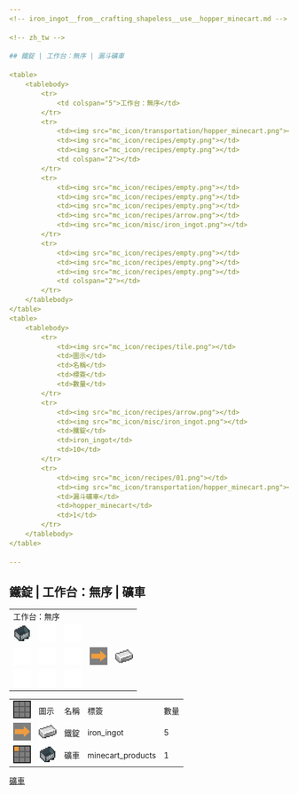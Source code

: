```yaml
---
<!-- iron_ingot__from__crafting_shapeless__use__hopper_minecart.md -->

<!-- zh_tw -->

## 鐵錠 | 工作台：無序 | 漏斗礦車

<table>
	<tablebody>
		<tr>
			<td colspan="5">工作台：無序</td>
		</tr>
		<tr>
			<td><img src="mc_icon/transportation/hopper_minecart.png"></td>
			<td><img src="mc_icon/recipes/empty.png"></td>
			<td><img src="mc_icon/recipes/empty.png"></td>
			<td colspan="2"></td>
		</tr>
		<tr>
			<td><img src="mc_icon/recipes/empty.png"></td>
			<td><img src="mc_icon/recipes/empty.png"></td>
			<td><img src="mc_icon/recipes/empty.png"></td>
			<td><img src="mc_icon/recipes/arrow.png"></td>
			<td><img src="mc_icon/misc/iron_ingot.png"></td>
		</tr>
		<tr>
			<td><img src="mc_icon/recipes/empty.png"></td>
			<td><img src="mc_icon/recipes/empty.png"></td>
			<td><img src="mc_icon/recipes/empty.png"></td>
			<td colspan="2"></td>
		</tr>
	</tablebody>
</table>
<table>
	<tablebody>
		<tr>
			<td><img src="mc_icon/recipes/tile.png"></td>
			<td>圖示</td>
			<td>名稱</td>
			<td>標簽</td>
			<td>數量</td>
		</tr>
		<tr>
			<td><img src="mc_icon/recipes/arrow.png"></td>
			<td><img src="mc_icon/misc/iron_ingot.png"></td>
			<td>鐵錠</td>
			<td>iron_ingot</td>
			<td>10</td>
		</tr>
		<tr>
			<td><img src="mc_icon/recipes/01.png"></td>
			<td><img src="mc_icon/transportation/hopper_minecart.png"></td>
			<td>漏斗礦車</td>
			<td>hopper_minecart</td>
			<td>1</td>
		</tr>
	</tablebody>
</table>

---
```

<!-- iron_ingot__from__crafting_shapeless__use__tag_minecart_products.md -->

<!-- zh_tw -->

## 鐵錠 | 工作台：無序 | 礦車

<table>
	<tablebody>
		<tr>
			<td colspan="5">工作台：無序</td>
		</tr>
		<tr>
			<td><img src="mc_icon/transportation/minecart.png"></td>
			<td><img src="mc_icon/recipes/empty.png"></td>
			<td><img src="mc_icon/recipes/empty.png"></td>
			<td colspan="2"></td>
		</tr>
		<tr>
			<td><img src="mc_icon/recipes/empty.png"></td>
			<td><img src="mc_icon/recipes/empty.png"></td>
			<td><img src="mc_icon/recipes/empty.png"></td>
			<td><img src="mc_icon/recipes/arrow.png"></td>
			<td><img src="mc_icon/misc/iron_ingot.png"></td>
		</tr>
		<tr>
			<td><img src="mc_icon/recipes/empty.png"></td>
			<td><img src="mc_icon/recipes/empty.png"></td>
			<td><img src="mc_icon/recipes/empty.png"></td>
			<td colspan="2"></td>
		</tr>
	</tablebody>
</table>
<table>
	<tablebody>
		<tr>
			<td><img src="mc_icon/recipes/tile.png"></td>
			<td>圖示</td>
			<td>名稱</td>
			<td>標簽</td>
			<td>數量</td>
		</tr>
		<tr>
			<td><img src="mc_icon/recipes/arrow.png"></td>
			<td><img src="mc_icon/misc/iron_ingot.png"></td>
			<td>鐵錠</td>
			<td>iron_ingot</td>
			<td>5</td>
		</tr>
		<tr>
			<td><img src="mc_icon/recipes/01.png"></td>
			<td><img src="mc_icon/transportation/minecart.png"></td>
			<td><a>礦車</a></td>
			<td><a>minecart_products</a></td>
			<td>1</td>
		</tr>
	</tablebody>
</table>


[礦車](../../../zh_tw/tags/tag__minecart_products.md)

